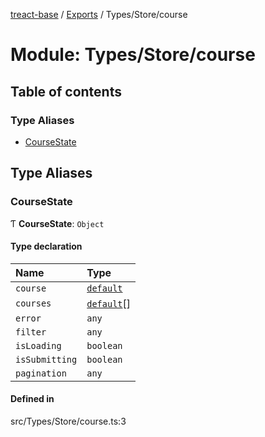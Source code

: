 [treact-base](../README.md) / [Exports](../modules.md) / Types/Store/course

# Module: Types/Store/course

## Table of contents

### Type Aliases

- [CourseState](Types_Store_course.md#coursestate)

## Type Aliases

### CourseState

Ƭ **CourseState**: `Object`

#### Type declaration

| Name | Type |
| :------ | :------ |
| `course` | [`default`](../interfaces/Types_Response_UserResponse.default.md) |
| `courses` | [`default`](../interfaces/Types_Response_UserResponse.default.md)[] |
| `error` | `any` |
| `filter` | `any` |
| `isLoading` | `boolean` |
| `isSubmitting` | `boolean` |
| `pagination` | `any` |

#### Defined in

src/Types/Store/course.ts:3
